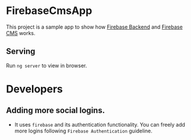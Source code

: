 # FirebaseCmsApp

This project is a sample app to show how [Firebase Backend](https://github.com/thruthesky/firebase-backend) and [Firebase CMS](https://github.com/thruthesky/firebase-cms) works.

## Serving

Run `ng server` to view in browser.


# Developers

## Adding more social logins.

* It uses `firebase` and its authentication functionality. You can freely add more logins following `Firebase Authentication` guideline.




